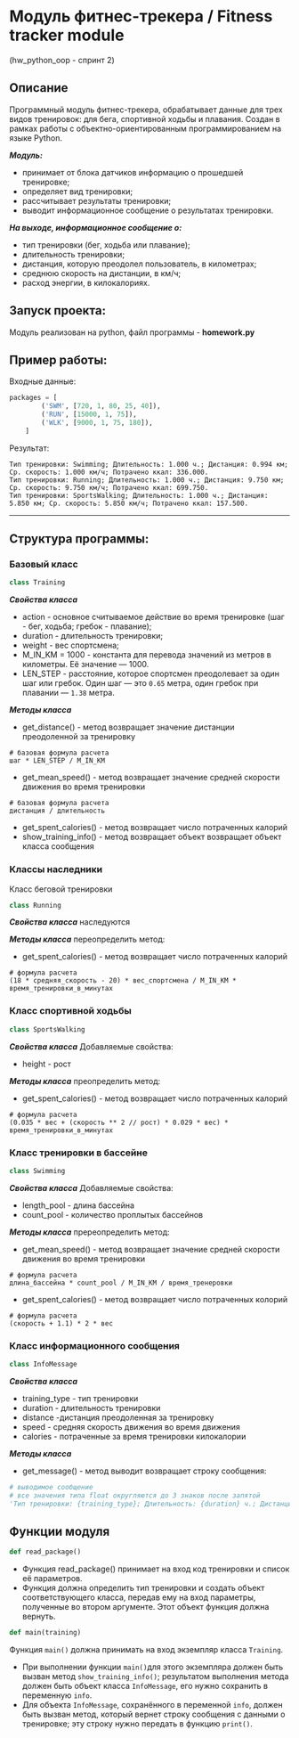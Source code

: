 # Модуль фитнес-трекера / Fitness tracker module
(hw_python_oop - спринт 2)

## Описание
Программный модуль фитнес-трекера, обрабатывает данные для трех видов тренировок: для бега, спортивной ходьбы и плавания.
Создан в рамках работы с объектно-ориентированным программированием на языке Python.

***Модуль:***

- принимает от блока датчиков информацию о прошедшей тренировке;
- определяет вид тренировки;
- рассчитывает результаты тренировки;
- выводит информационное сообщение о результатах тренировки.

***На выходе, информационное сообщение о:***

- тип тренировки (бег, ходьба или плавание);
- длительность тренировки;
- дистанция, которую преодолел пользователь, в километрах;
- среднюю скорость на дистанции, в км/ч;
- расход энергии, в килокалориях.

## Запуск проекта:
 Модуль реализован на python, файл программы - **homework.py**
 
## Пример работы:
Входные данные:
```python
packages = [
        ('SWM', [720, 1, 80, 25, 40]),
        ('RUN', [15000, 1, 75]),
        ('WLK', [9000, 1, 75, 180]),
    ]
```
Результат:
```
Тип тренировки: Swimming; Длительность: 1.000 ч.; Дистанция: 0.994 км; Ср. скорость: 1.000 км/ч; Потрачено ккал: 336.000.
Тип тренировки: Running; Длительность: 1.000 ч.; Дистанция: 9.750 км; Ср. скорость: 9.750 км/ч; Потрачено ккал: 699.750.
Тип тренировки: SportsWalking; Длительность: 1.000 ч.; Дистанция: 5.850 км; Ср. скорость: 5.850 км/ч; Потрачено ккал: 157.500.
```

---
## Структура программы:
### Базовый класс
```python
class Training
```
***Свойства класса***
* action - основное считываемое действие во время тренировке (шаг - бег, ходьба; гребок - плавание);
* duration - длительность тренировки;
* weight - вес спортсмена;
* M_IN_KM = 1000 - константа для перевода значений из метров в километры. Её значение — 1000.
* LEN_STEP - расстояние, которое спортсмен преодолевает за один шаг или гребок. Один шаг — это  `0.65` метра, один гребок
при плавании — `1.38` метра.

***Методы класса***

* get_distance() - метод возвращает значение дистанции преодоленной за тренировку
```
# базовая формула расчета
шаг * LEN_STEP / M_IN_KM
```
* get_mean_speed() - метод возвращает значение средней скорости движения во время тренировки
```
# базовая формула расчета
дистанция / длительность
```
* get_spent_calories() - метод возвращает число потраченных калорий
* show_training_info() - метод возвращает объект возвращает объект класса сообщения

### Классы наследники
Класс беговой тренировки
```python
class Running
```
***Свойства класса***
наследуются

***Методы класса***
переопределить метод:
* get_spent_calories() - метод возвращает число потраченных калорий

```
# формула расчета
(18 * средняя_скорость - 20) * вес_спортсмена / M_IN_KM * время_тренировки_в_минутах
```

### Класс спортивной ходьбы
```python
class SportsWalking
```
***Свойства класса***
Добавляемые свойства:
* height - рост

***Методы класса***
преопределить метод:
* get_spent_calories() - метод возвращает число потраченных калорий
```
# формула расчета
(0.035 * вес + (скорость ** 2 // рост) * 0.029 * вес) * время_тренировки_в_минутах
```
### Класс тренировки в бассейне
```python
class Swimming
```
***Свойства класса***
Добавляемые свойства:
* length_pool - длина бассейна
* count_pool - количество проплытых бассейнов

***Методы класса***
пререопределить метод:
* get_mean_speed() - метод возвращает значение средней скорости движения во время тренировки
```
# формула расчета
длина_бассейна * count_pool / M_IN_KM / время_тренеровки
```
* get_spent_calories() - метод возвращает число потраченных колорий
```
# формула расчета
(скорость + 1.1) * 2 * вес
```
### Класс информационного сообщения
```python
class InfoMessage
```
***Свойства класса***
* training_type - тип тренировки
* duration - длительность тренировки
* distance -дистанция преодоленная за тренировку
* speed - средняя скорость движения во время движения
* calories - потраченные за время тренировки килокалории

***Методы класса***

* get_message() - метод выводит возвращает строку сообщения:
```python
# выводимое сообщение
# все значения типа float округляются до 3 знаков после запятой
'Тип тренировки: {training_type}; Длительность: {duration} ч.; Дистанция: {distance} км; Ср. скорость: {speed} км/ч; Потрачено ккал: {calories}'.
```

## Функции модуля
```python
def read_package()
```
* Функция read_package() принимает на вход код тренировки и список её параметров.
* Функция должна определить тип тренировки и создать объект соответствующего класса,
передав ему на вход параметры, полученные во втором аргументе. Этот объект функция должна вернуть.

```python
def main(training)
```
Функция `main()` должна принимать на вход экземпляр класса `Training`.

- При выполнении функции `main()`для этого экземпляра должен быть вызван метод `show_training_info()`;
результатом выполнения метода должен быть объект класса `InfoMessage`, его нужно сохранить в переменную `info`.
- Для объекта `InfoMessage`, сохранённого в переменной `info`, должен быть вызван метод,
который вернет строку сообщения с данными о тренировке; эту строку нужно передать в функцию `print()`.
